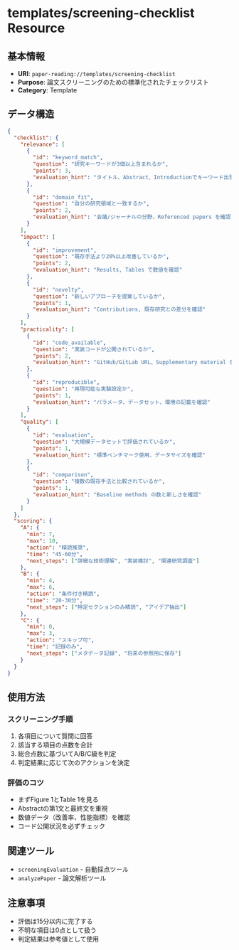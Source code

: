 # templates/screening-checklist Resource

## 基本情報

- **URI**: `paper-reading://templates/screening-checklist`
- **Purpose**: 論文スクリーニングのための標準化されたチェックリスト
- **Category**: Template

## データ構造

```json
{
  "checklist": {
    "relevance": [
      {
        "id": "keyword_match",
        "question": "研究キーワードが3個以上含まれるか",
        "points": 3,
        "evaluation_hint": "タイトル、Abstract、Introductionでキーワード出現をチェック"
      },
      {
        "id": "domain_fit",
        "question": "自分の研究領域と一致するか",
        "points": 2,
        "evaluation_hint": "会議/ジャーナルの分野、Referenced papers を確認"
      }
    ],
    "impact": [
      {
        "id": "improvement",
        "question": "既存手法より20%以上改善しているか",
        "points": 2,
        "evaluation_hint": "Results, Tables で数値を確認"
      },
      {
        "id": "novelty",
        "question": "新しいアプローチを提案しているか",
        "points": 1,
        "evaluation_hint": "Contributions, 既存研究との差分を確認"
      }
    ],
    "practicality": [
      {
        "id": "code_available",
        "question": "実装コードが公開されているか",
        "points": 2,
        "evaluation_hint": "GitHub/GitLab URL、Supplementary material を探す"
      },
      {
        "id": "reproducible",
        "question": "再現可能な実験設定か",
        "points": 1,
        "evaluation_hint": "パラメータ、データセット、環境の記載を確認"
      }
    ],
    "quality": [
      {
        "id": "evaluation",
        "question": "大規模データセットで評価されているか",
        "points": 1,
        "evaluation_hint": "標準ベンチマーク使用、データサイズを確認"
      },
      {
        "id": "comparison",
        "question": "複数の既存手法と比較されているか",
        "points": 1,
        "evaluation_hint": "Baseline methods の数と新しさを確認"
      }
    ]
  },
  "scoring": {
    "A": {
      "min": 7,
      "max": 10,
      "action": "精読推奨",
      "time": "45-60分",
      "next_steps": ["詳細な技術理解", "実装検討", "関連研究調査"]
    },
    "B": {
      "min": 4,
      "max": 6,
      "action": "条件付き精読",
      "time": "20-30分",
      "next_steps": ["特定セクションのみ精読", "アイデア抽出"]
    },
    "C": {
      "min": 0,
      "max": 3,
      "action": "スキップ可",
      "time": "記録のみ",
      "next_steps": ["メタデータ記録", "将来の参照用に保存"]
    }
  }
}
```

## 使用方法

### スクリーニング手順
1. 各項目について質問に回答
2. 該当する項目の点数を合計
3. 総合点数に基づいてA/B/C級を判定
4. 判定結果に応じて次のアクションを決定

### 評価のコツ
- まずFigure 1とTable 1を見る
- Abstractの第1文と最終文を重視
- 数値データ（改善率、性能指標）を確認
- コード公開状況を必ずチェック

## 関連ツール

- `screeningEvaluation` - 自動採点ツール
- `analyzePaper` - 論文解析ツール

## 注意事項

- 評価は15分以内に完了する
- 不明な項目は0点として扱う
- 判定結果は参考値として使用

